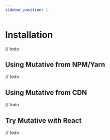 ```yaml
---
sidebar_position: 1
---
```


# Installation

// todo

## Using Mutative from NPM/Yarn

// todo

## Using Mutative from CDN

// todo

## Try Mutative with React

// todo
